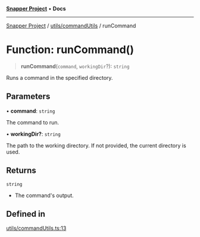 [**Snapper Project**](../../../README.md) • **Docs**

***

[Snapper Project](../../../README.md) / [utils/commandUtils](../README.md) / runCommand

# Function: runCommand()

> **runCommand**(`command`, `workingDir`?): `string`

Runs a command in the specified directory.

## Parameters

• **command**: `string`

The command to run.

• **workingDir?**: `string`

The path to the working directory. If not provided, the current directory is used.

## Returns

`string`

- The command's output.

## Defined in

[utils/commandUtils.ts:13](https://github.com/asifqatar/Snapper/blob/60c9670805823655ee870667c80b7b41d9047cdd/utils/commandUtils.ts#L13)
